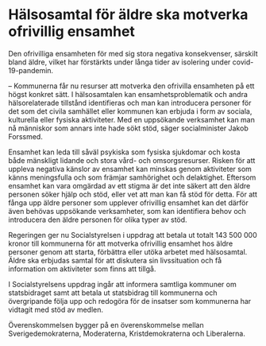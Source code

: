 # Hälsosamtal för äldre ska motverka ofrivillig ensamhet

Den ofrivilliga ensamheten för med sig stora negativa konsekvenser, särskilt bland äldre, vilket har förstärkts under långa tider av isolering under covid-19-pandemin.

– Kommunerna får nu resurser att motverka den ofrivilla ensamheten på ett högst konkret sätt. I hälsosamtalen kan ensamhetsproblematik och andra hälsorelaterade tillstånd identifieras och man kan introducera personer för det som det civila samhället eller kommunen kan erbjuda i form av sociala, kulturella eller fysiska aktiviteter. Med en uppsökande verksamhet kan man nå människor som annars inte hade sökt stöd, säger socialminister Jakob Forssmed.

Ensamhet kan leda till såväl psykiska som fysiska sjukdomar och kosta både mänskligt lidande och stora vård- och omsorgsresurser. Risken för att uppleva negativa känslor av ensamhet kan minskas genom aktiviteter som känns meningsfulla och som främjar samhörighet och delaktighet. Eftersom ensamhet kan vara omgärdad av ett stigma är det inte säkert att den äldre personen söker hjälp och stöd, eller vet att man kan få stöd för detta. För att fånga upp äldre personer som upplever ofrivillig ensamhet kan det därför även behövas uppsökande verksamheter, som kan identifiera behov och introducera den äldre personen för olika typer av stöd.

Regeringen ger nu Socialstyrelsen i uppdrag att betala ut totalt 143 500 000 kronor till kommunerna för att motverka ofrivillig ensamhet hos äldre personer genom att starta, förbättra eller utöka arbetet med hälsosamtal. Äldre ska erbjudas samtal för att diskutera sin livssituation och få information om aktiviteter som finns att tillgå.

I Socialstyrelsens uppdrag ingår att informera samtliga kommuner om statsbidraget samt att betala ut statsbidrag till kommunerna och övergripande följa upp och redogöra för de insatser som kommunerna har vidtagit med stöd av medlen.

Överenskommelsen bygger på en överenskommelse mellan Sverigedemokraterna, Moderaterna, Kristdemokraterna och Liberalerna.
